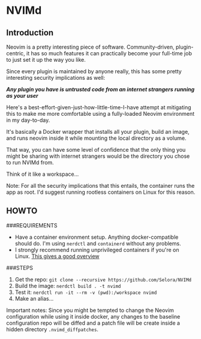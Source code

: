 # NVIMd

## Introduction

Neovim is a pretty interesting piece of software. Community-driven, plugin-centric, it has so much features it can practically become your full-time job to just set it up the way you like.

Since every plugin is maintained by anyone really, this has some pretty interesting security implications as well: 

***Any plugin you have is untrusted code from an internet strangers running as your user***

Here's a best-effort-given-just-how-little-time-I-have attempt at mitigating this to make me more comfortable using a fully-loaded Neovim environment in my day-to-day. 

It's basically a Docker wrapper that installs all your plugin, build an image, and runs neovim inside it while mounting the local directory as a volume.

That way, you can have some level of confidence that the only thing you might be sharing with internet strangers would be the directory you chose to run NVIMd from.

Think of it like a workspace...

Note: For all the security implications that this entails, the container runs the app as root. I'd suggest running rootless containers on Linux for this reason.

## HOWTO

###REQUIREMENTS

- Have a container environment setup. Anything docker-compatible should do. I'm using `nerdctl` and `containerd` without any problems. 
- I strongly recommend running unprivileged containers if you're on Linux. [This gives a good overview](https://www.tutorialworks.com/podman-rootless-volumes/)
  
###STEPS

1. Get the repo: `git clone --recursive https://github.com/Selora/NVIMd`
2. Build the image: `nerdctl build . -t nvimd`
3. Test it: `nerdctl run -it --rm -v (pwd):/workspace nvimd`
4. Make an alias...

Important notes: Since you might be tempted to change the Neovim configuration while using it inside docker, any changes to the baseline configuration repo will be diffed and a patch file will be create inside a hidden directory `.nvimd_diffpatches`.
